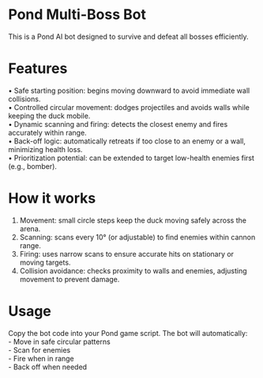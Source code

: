 # Pond Multi-Boss Bot

This is a Pond AI bot designed to survive and defeat all bosses efficiently.

# Features
•	Safe starting position: begins moving downward to avoid immediate wall collisions.<br/>
•	Controlled circular movement: dodges projectiles and avoids walls while keeping the duck mobile.<br/>
•	Dynamic scanning and firing: detects the closest enemy and fires accurately within range.<br/>
•	Back-off logic: automatically retreats if too close to an enemy or a wall, minimizing health loss.<br/>
•	Prioritization potential: can be extended to target low-health enemies first (e.g., bomber).

# How it works
1.	Movement: small circle steps keep the duck moving safely across the arena.<br/>
2.	Scanning: scans every 10° (or adjustable) to find enemies within cannon range.<br/>
3.	Firing: uses narrow scans to ensure accurate hits on stationary or moving targets.<br/>
4.	Collision avoidance: checks proximity to walls and enemies, adjusting movement to prevent damage.

# Usage

Copy the bot code into your Pond game script. The bot will automatically:<br/>
	- Move in safe circular patterns<br/>
	- Scan for enemies<br/>
	- Fire when in range<br/>
	- Back off when needed<br/>
